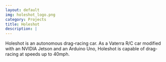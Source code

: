 ```yaml
---
layout: default
img: holeshot_logo.png
category: Projects
title: Holeshot
description: |
---
```

  Holeshot is an autonomous drag-racing car. As a Vaterra R/C car modified with an NVIDIA Jetson and an Arduino Uno, Holeshot is capable of drag-racing at speeds up to 40mph.

